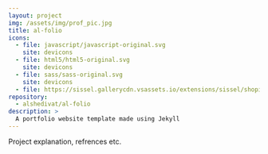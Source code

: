```yaml
---
layout: project
img: /assets/img/prof_pic.jpg
title: al-folio
icons:
  - file: javascript/javascript-original.svg
    site: devicons
  - file: html5/html5-original.svg
    site: devicons
  - file: sass/sass-original.svg
    site: devicons
  - file: https://sissel.gallerycdn.vsassets.io/extensions/sissel/shopify-liquid/4.0.1/1699358936199/Microsoft.VisualStudio.Services.Icons.Default
repository:
  - alshedivat/al-folio
description: >
  A portfolio website template made using Jekyll
---
```


Project explanation, refrences etc.
